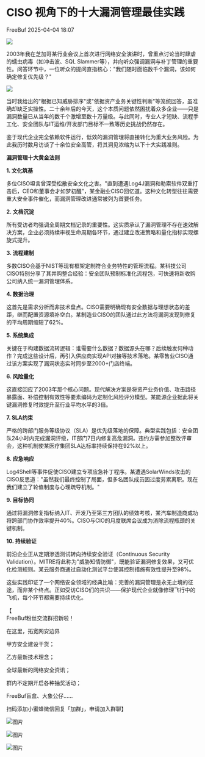 #  CISO 视角下的十大漏洞管理最佳实践   
 FreeBuf   2025-04-04 18:07  
  
![](https://mmbiz.qpic.cn/mmbiz_gif/qq5rfBadR38jUokdlWSNlAjmEsO1rzv3srXShFRuTKBGDwkj4gvYy34iajd6zQiaKl77Wsy9mjC0xBCRg0YgDIWg/640?wx_fmt=gif "")  
  
  
2003年我在芝加哥某行业会议上首次进行网络安全演讲时，曾重点讨论当时肆虐的蠕虫病毒（如冲击波、SQL Slammer等），并向听众强调漏洞与补丁管理的重要性。问答环节中，一位听众的提问直指核心："我们随时面临数千个漏洞，该如何确定修复优先级？"  
  
  
![](https://mmbiz.qpic.cn/mmbiz_jpg/qq5rfBadR3icJ1UiaObonmWJbuLyoLXdutRrtd15u3ibeoiaAO2trbf0ia9f1qZPvVGG0YIE4unOFLRrBF1mCayxB7A/640?wx_fmt=jpeg&from=appmsg "")  
  
  
  
当时我给出的"根据已知威胁排序"或"依据资产业务关键性判断"等笼统回答，虽准确却缺乏实操性。二十余年后的今天，这个本质问题依然困扰着众多企业——只是漏洞数量已从当年的数千个激增至数十万量级。与此同时，专业人才短缺、流程手工化、安全团队与IT运维/开发部门目标不一致等历史挑战仍然存在。  
  
  
鉴于现代企业完全依赖软件运行，低效的漏洞管理将直接转化为重大业务风险。为此我历时数月访谈了十余位安全高管，将其洞见浓缩为以下十大实践准则。  
  
  
**漏洞管理十大黄金法则**  
  
  
  
**1. 文化筑基**  
  
  
多位CISO坦言曾深受松散安全文化之害。"直到遭遇Log4J漏洞和勒索软件双重打击后，CEO和董事会才如梦初醒"，某金融业CISO回忆道。这种文化转型往往需要重大安全事件催化，而漏洞管理改进通常被列为首要任务。  
  
  
**2. 文档沉淀**  
  
  
所有受访者均强调全周期文档记录的重要性。这实质承认了漏洞管理不存在速效解决方案，企业必须持续审视生命周期各环节，通过建立改进策略和量化指标实现螺旋式提升。  
  
  
**3. 流程建制**  
  
  
多数CISO会基于NIST等现有框架定制符合业务特性的管理流程。某科技公司CISO特别分享了其并购整合经验：安全团队预制标准化流程包，可快速将新收购公司纳入统一漏洞管理体系。  
  
  
**4. 数据治理**  
  
  
这首先是需求分析而非技术盘点。CISO需要明确现有安全数据与理想状态的差距，继而配置资源填补空白。某制造业CISO的团队通过此方法将漏洞发现到修复的平均周期缩短了62%。  
  
  
**5. 系统集成**  
  
  
关键在于构建数据流转逻辑：谁需要什么数据？数据源头在哪？后续触发何种动作？完成这些设计后，再引入供应商实现API对接等技术落地。某零售业CISO通过该方案实现了漏洞状态实时同步至2000+门店终端。  
  
  
**6. 风险量化**  
  
  
这直接回应了2003年那个核心问题。现代解决方案是将资产业务价值、攻击路径暴露面、补偿控制有效性等要素编码为定制化风险评分模型。某能源企业据此将关键漏洞修复时效提升至行业平均水平的3倍。  
  
  
**7. SLA约束**  
  
  
严格的跨部门服务等级协议（SLA）是优先级落地的保障。典型实践包括：安全团队24小时内完成漏洞评级，IT部门7日内修复高危漏洞。违约方需参加整改评审会，这种机制使某医疗集团SLA达标率持续保持在92%以上。  
  
  
**8. 应急响应**  
  
  
Log4Shell等事件促使CISO建立专项应急补丁程序。某遭遇SolarWinds攻击的CISO反思道："虽然我们最终控制了局面，但多名团队成员因过度劳累离职。现在我们建立了轮值制度与心理疏导机制。"  
  
  
**9. 目标协同**  
  
  
通过将漏洞修复指标纳入IT、开发乃至第三方团队的绩效考核，某汽车制造商成功将跨部门协作效率提升40%。CISO与CIO的月度联席会议成为消除流程瓶颈的关键机制。  
  
  
**10. 持续验证**  
  
  
前沿企业正从定期渗透测试转向持续安全验证（Continuous Security Validation）。MITRE将此称为"威胁知情防御"，既能验证漏洞修复效果，又可优化检测规则。某云服务商通过自动化测试平台使其控制措施有效性提升至98%。  
  
  
这些实践印证了一个网络安全领域的经典比喻：完善的漏洞管理是永无止境的征途，而非某个终点。正如受访CISO们的共识——保护现代企业就像修理飞行中的飞机，每个环节都需要持续优化。  
  
  
【  
FreeBuf粉丝交流群招新啦！  
  
在这里，拓宽网安边界  
  
甲方安全建设干货；  
  
乙方最新技术理念；  
  
全球最新的网络安全资讯；  
  
群内不定期开启各种抽奖活动；  
  
FreeBuf盲盒、大象公仔......  
  
扫码添加小蜜蜂微信回复「加群」，申请加入群聊】  
  
  
![图片](https://mmbiz.qpic.cn/mmbiz_jpg/qq5rfBadR3ich6ibqlfxbwaJlDyErKpzvETedBHPS9tGHfSKMCEZcuGq1U1mylY7pCEvJD9w60pWp7NzDjmM2BlQ/640?wx_fmt=other&wxfrom=5&wx_lazy=1&wx_co=1&retryload=2&tp=webp "")  
  
  
![图片](https://mmbiz.qpic.cn/mmbiz_png/qq5rfBadR3ic5icaZr7IGkVcd3DT6vXW4B4LOZ1M7YkTPhS1AT2DQJaicFjtCxt5BRO7p5AOJqvH3EJABCd0BFqYQ/640?wx_fmt=other&from=appmsg&wxfrom=5&wx_lazy=1&wx_co=1&tp=webp "")  
  
  
  
  
  
  
  
  
[](https://mp.weixin.qq.com/s?__biz=MjM5NjA0NjgyMA==&mid=2651312407&idx=1&sn=60289b6b056aee1df1685230aa453829&token=1964067027&lang=zh_CN&scene=21#wechat_redirect)  
  
![图片](https://mmbiz.qpic.cn/mmbiz_gif/qq5rfBadR3icF8RMnJbsqatMibR6OicVrUDaz0fyxNtBDpPlLfibJZILzHQcwaKkb4ia57xAShIJfQ54HjOG1oPXBew/640?wx_fmt=gif&wxfrom=5&wx_lazy=1&tp=webp "")  
  
  
